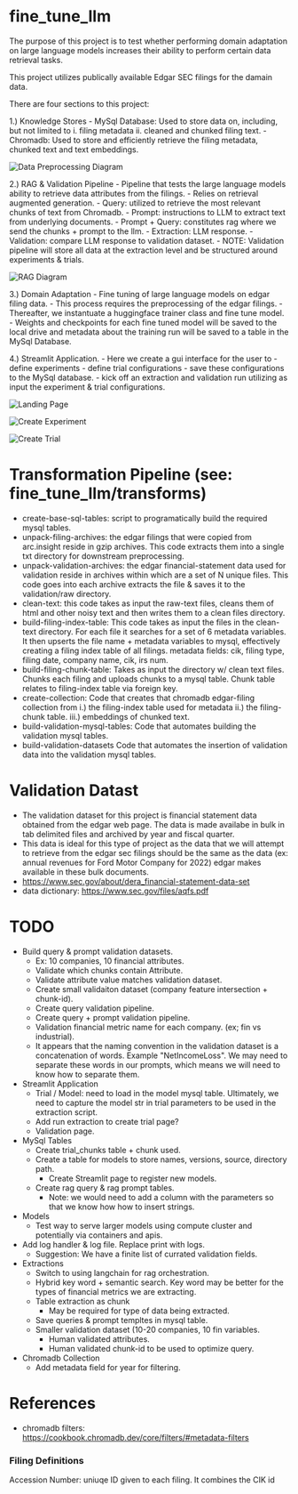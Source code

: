 # fine_tune_llm

The purpose of this project is to test whether performing domain
adaptation on large language models increases their ability to perform certain
data retrieval tasks.

This project utilizes publically available Edgar SEC filings for the damain
data.

There are four sections to this project:

1.) Knowledge Stores
    - MySql Database: Used to store data on, including, but not limited to
        i. filing metadata
        ii. cleaned and chunked filing text.
    - Chromadb: Used to store and efficiently retrieve the filing metadata,
        chunked text and text embeddings.

![Data Preprocessing Diagram](images/diagram-data-preprocessing-pipeline.png)

2.) RAG & Validation Pipeline
    - Pipeline that tests the large language models ability to retrieve
        data attributes from the filings.
    - Relies on retrieval augmented generation.
    - Query: utilized to retrieve the most relevant chunks of text from
        Chromadb.
    - Prompt: instructions to LLM to extract text from underlying documents.
    - Prompt + Query: constitutes rag where we send the chunks + prompt to the
        llm.
    - Extraction: LLM response.
    - Validation: compare LLM response to validation dataset.
    - NOTE:  Validation pipeline will store all data at the extraction level
        and be structured around experiments & trials.

![RAG Diagram](images/rag-diagram.png)

3.) Domain Adaptation
    - Fine tuning of large language models on edgar filing data.
    - This process requires the preprocessing of the edgar filings.
    - Thereafter, we instantuate a huggingface trainer class and fine tune
        model.
    - Weights and checkpoints for each fine tuned model will be saved to
        the local drive and metadata about the training run will be saved to
        a table in the MySql Database.


4.) Streamlit Application.
    - Here we create a gui interface for the user to
        - define experiments
        - define trial configurations
        - save these configurations to the MySql database.
        - kick off an extraction and validation run utilizing as input the
          experiment & trial configurations.

![Landing Page](images/app-main.png)


![Create Experiment](images/app-create-experiment.png)


![Create Trial](images/app-create-trial.png)        

# Transformation Pipeline (see: fine_tune_llm/transforms)
- create-base-sql-tables:
    script to programatically build the required mysql tables.
- unpack-filing-archives:
    the edgar filings that were copied from arc.insight
    reside in gzip archives.  This code extracts them into a single txt
    directory for downstream preprocessing.
- unpack-validation-archives:
    the edgar financial-statement data used for validation reside in archives
    within which are a set of N unique files.  This code goes into each archive
    extracts the file & saves it to the validation/raw directory.
- clean-text: this code takes as input the raw-text files, cleans them of
    html and other noisy text and then writes them to a clean files directory.
- build-filing-index-table:
    This code takes as input the files in the clean-text directory.
    For each file it searches for a set of 6 metadata variables.
    It then upserts the file name + metadata variables to mysql, effectively
    creating a filing index table of all filings.
    metadata fields: cik, filing type, filing date, company name, cik, irs num.
- build-filing-chunk-table:
    Takes as input the directory w/ clean text files.
    Chunks each filing and uploads chunks to a mysql table.
    Chunk table relates to filing-index table via foreign key.
- create-collection:
    Code that creates that chromadb edgar-filing collection from
    i.) the filing-index table used for metadata
    ii.) the filing-chunk table.
    iii.) embeddings of chunked text.
- build-validation-mysql-tables:
    Code that automates building the validation mysql tables.
- build-validation-datasets
    Code that automates the insertion of validation data into the validation
    mysql tables. 

# Validation Datast
- The validation dataset for this project is financial statement data obtained
    from the edgar web page.  The data is made availabe in bulk in tab delimited
    files and archived by year and fiscal quarter.
- This data is ideal for this type of project as the data that we will attempt
    to retrieve from the edgar sec filings should be the same as the
    data (ex: annual revenues for Ford Motor Company for 2022) edgar makes
    available in these bulk documents.
- https://www.sec.gov/about/dera_financial-statement-data-set
- data dictionary: https://www.sec.gov/files/aqfs.pdf

# TODO
- Build query & prompt validation datasets.
    - Ex: 10 companies, 10 financial attributes.
    - Validate which chunks contain Attribute.
    - Validate attribute value matches validation dataset.
    - Create small validaiton dataset (company feature intersection + chunk-id).
    - Create query validation pipeline.
    - Create query + prompt validation pipeline.
    - Validation financial metric name for each company.  (ex; fin vs industrial).
    - It appears that the naming convention in the validation dataset is a
    concatenation of words.  Example "NetIncomeLoss".  We may need to separate
    these words in our prompts, which means we will need to know how to separate
    them.
- Streamlit Application
    - Trial / Model: need to load in the model mysql table.  Ultimately, we need
        to capture the model str in trial parameters to be used in the
        extraction script.
    - Add run extraction to create trial page?
    - Validation page.
- MySql Tables
    - Create trial_chunks table + chunk used.
    - Create a table for models to store names, versions, source, directory path.
        - Create Streamlit page to register new models.
    - Create rag query & rag prompt tables.
        - Note: we would need to add a column with the parameters so that we
            know how how to insert strings.
- Models
    - Test way to serve larger models using compute cluster and potentially
        via containers and apis.
- Add log handler & log file.  Replace print with logs.
    - Suggestion: We have a finite list of currated validation fields.
- Extractions
    - Switch to using langchain for rag orchestration.
    - Hybrid key word + semantic search.  Key word may be better for the types
        of financial metrics we are extracting.
    - Table extraction as chunk
        - May be required for type of data being extracted.
    - Save queries & prompt templtes in mysql table.
    - Smaller validation dataset (10-20 companies, 10 fin variables.
        - Human validated attributes.
        - Human validated chunk-id to be used to optimize query. 
- Chromadb Collection
    - Add metadata field for year for filtering.



# References
- chromadb filters: https://cookbook.chromadb.dev/core/filters/#metadata-filters


### Filing Definitions
Accession Number: uniuqe ID given to each filing.
    It combines the CIK id


